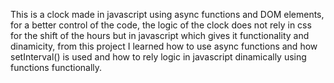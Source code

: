 This is a clock made in javascript using async functions and DOM elements, for a better control of the code, the logic of the clock does not rely in css for the shift of the hours but in javascript which gives it functionality and dinamicity, from this project I learned how to use async functions and how setInterval() is used and how to rely logic in javascript dinamically using functions functionally.
